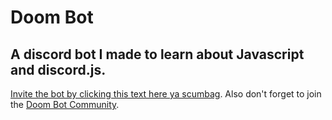 # Doom Bot
## A discord bot I made to learn about Javascript and discord.js.

[Invite the bot by clicking this text here ya scumbag](https://discord.com/api/oauth2/authorize?client_id=913669721159774279&permissions=1541893255159&scope=bot%20applications.commands).
Also don't forget to join the [Doom Bot Community](https://discord.gg/YmHDdnRmC2).